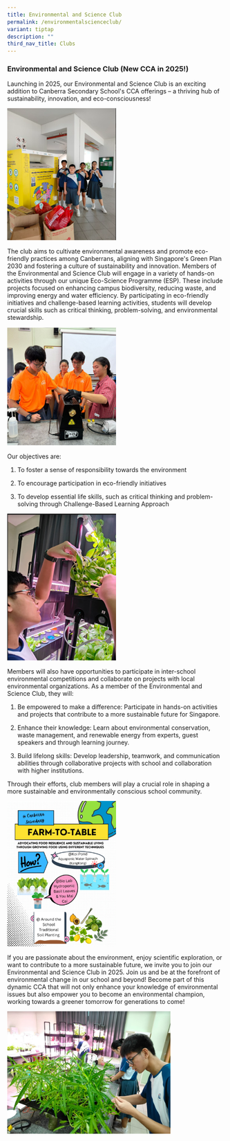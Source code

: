 ```yaml
---
title: Environmental and Science Club
permalink: /environmentalscienceclub/
variant: tiptap
description: ""
third_nav_title: Clubs
---
```

<h3><strong>Environmental and Science Club (New CCA in 2025!)</strong></h3>
<p>Launching in 2025, our Environmental and Science Club is an exciting addition
to Canberra Secondary School's CCA offerings – a thriving hub of sustainability,
innovation, and eco-consciousness!</p>
<div class="isomer-image-wrapper">
<img style="width: 50%;" height="auto" width="100%" alt="" src="/images/Eco_Club_1.png">
</div>
<p>The club aims to cultivate environmental awareness and promote eco-friendly
practices among Canberrans, aligning with Singapore's Green Plan 2030 and
fostering a culture of sustainability and innovation. Members of the Environmental
and Science Club will engage in a variety of hands-on activities through
our unique Eco-Science Programme (ESP). These include projects focused
on enhancing campus biodiversity, reducing waste, and improving energy
and water efficiency. By participating in eco-friendly initiatives and
challenge-based learning activities, students will develop crucial skills
such as critical thinking, problem-solving, and environmental stewardship.</p>
<p></p>
<div class="isomer-image-wrapper">
<img style="width: 50%;" height="auto" width="100%" alt="" src="/images/Eco_Club_3.png">
</div>
<p>Our objectives are:</p>
<ol data-tight="true" class="tight">
<li>
<p>To foster a sense of responsibility towards the environment</p>
</li>
<li>
<p>To encourage participation in eco-friendly initiatives</p>
</li>
<li>
<p>To develop essential life skills, such as critical thinking and problem-solving
through Challenge-Based Learning Approach</p>
</li>
</ol>
<p></p>
<div class="isomer-image-wrapper">
<img style="width: 50%;" height="auto" width="100%" alt="" src="/images/Eco_Club_7.png">
</div>
<p>Members will also have opportunities to participate in inter-school environmental
competitions and collaborate on projects with local environmental organizations.
As a member of the Environmental and Science Club, they will:</p>
<ol data-tight="true" class="tight">
<li>
<p>Be empowered to make a difference: Participate in hands-on activities
and projects that contribute to a more sustainable future for Singapore.</p>
</li>
<li>
<p>Enhance their knowledge: Learn about environmental conservation, waste
management, and renewable energy from experts, guest speakers and through
learning journey.</p>
</li>
<li>
<p>Build lifelong skills: Develop leadership, teamwork, and communication
abilities through collaborative projects with school and collaboration
with higher institutions.</p>
</li>
</ol>
<p>Through their efforts, club members will play a crucial role in shaping
a more sustainable and environmentally conscious school community.</p>
<p></p>
<div class="isomer-image-wrapper">
<img style="width: 50%;" height="auto" width="100%" alt="" src="/images/Eco_Club_2.png">
</div>
<p>If you are passionate about the environment, enjoy scientific exploration,
or want to contribute to a more sustainable future, we invite you to join
our Environmental and Science Club in 2025. Join us and be at the forefront
of environmental change in our school and beyond! Become part of this dynamic
CCA that will not only enhance your knowledge of environmental issues but
also empower you to become an environmental champion, working towards a
greener tomorrow for generations to come!</p>
<p></p>
<div class="isomer-image-wrapper">
<img style="width: 75%;" height="auto" width="100%" alt="" src="/images/Eco_Club_5.png">
</div>
<p></p>